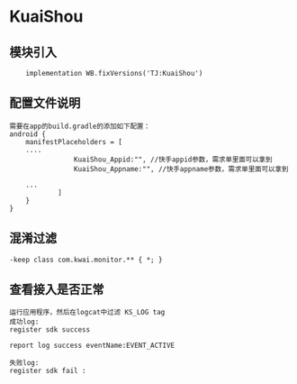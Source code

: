 # KuaiShou

## 模块引入

```text
    implementation WB.fixVersions('TJ:KuaiShou')
```

## 配置文件说明

```text
需要在app的build.gradle的添加如下配置：
android {
    manifestPlaceholders = [
    ....
                KuaiShou_Appid:"", //快手appid参数，需求单里面可以拿到               
                KuaiShou_Appname:"", //快手appname参数，需求单里面可以拿到       

    ...
            ]
    }
}
```



## 混淆过滤

```text
-keep class com.kwai.monitor.** { *; }
```

## 查看接入是否正常

```text
运行应用程序，然后在logcat中过滤 KS_LOG tag
成功log:
register sdk success

report log success eventName:EVENT_ACTIVE

失败log:
register sdk fail :  
```

